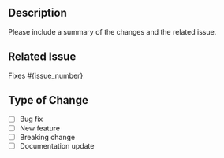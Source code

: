 ## Description

Please include a summary of the changes and the related issue. 

## Related Issue

Fixes #{issue_number}

## Type of Change

- [ ] Bug fix
- [ ] New feature
- [ ] Breaking change
- [ ] Documentation update